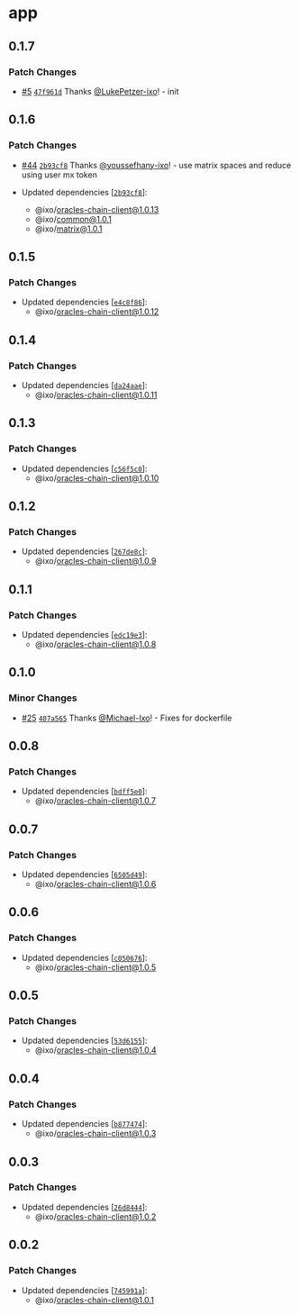 # app

## 0.1.7

### Patch Changes

- [#5](https://github.com/ixoworld/companion/pull/5) [`47f961d`](https://github.com/ixoworld/companion/commit/47f961d9d88cfc88af03a67a56f326040e519680) Thanks [@LukePetzer-ixo](https://github.com/LukePetzer-ixo)! - init

## 0.1.6

### Patch Changes

- [#44](https://github.com/ixoworld/ixo-oracles-boilerplate/pull/44) [`2b93cf8`](https://github.com/ixoworld/ixo-oracles-boilerplate/commit/2b93cf8ef3839c36f03249b9392606211a22a0db) Thanks [@youssefhany-ixo](https://github.com/youssefhany-ixo)! - use matrix spaces and reduce using user mx token

- Updated dependencies [[`2b93cf8`](https://github.com/ixoworld/ixo-oracles-boilerplate/commit/2b93cf8ef3839c36f03249b9392606211a22a0db)]:
  - @ixo/oracles-chain-client@1.0.13
  - @ixo/common@1.0.1
  - @ixo/matrix@1.0.1

## 0.1.5

### Patch Changes

- Updated dependencies [[`e4c8f86`](https://github.com/ixoworld/ixo-oracles-boilerplate/commit/e4c8f866f6a51716e0c2074c9fe54d76beb4e92f)]:
  - @ixo/oracles-chain-client@1.0.12

## 0.1.4

### Patch Changes

- Updated dependencies [[`da24aae`](https://github.com/ixoworld/ixo-oracles-boilerplate/commit/da24aae97260c4fa186d3a2cc8f797c731d9cb98)]:
  - @ixo/oracles-chain-client@1.0.11

## 0.1.3

### Patch Changes

- Updated dependencies [[`c56f5c0`](https://github.com/ixoworld/ixo-oracles-boilerplate/commit/c56f5c0aff5867e300a7008c480bd76abd68557e)]:
  - @ixo/oracles-chain-client@1.0.10

## 0.1.2

### Patch Changes

- Updated dependencies [[`267de8c`](https://github.com/ixoworld/ixo-oracles-boilerplate/commit/267de8c8065387f69ae882920e101331fb93d2dd)]:
  - @ixo/oracles-chain-client@1.0.9

## 0.1.1

### Patch Changes

- Updated dependencies [[`edc19e3`](https://github.com/ixoworld/ixo-oracles-boilerplate/commit/edc19e39da21347af70f71432b297a6bfb135435)]:
  - @ixo/oracles-chain-client@1.0.8

## 0.1.0

### Minor Changes

- [#25](https://github.com/ixoworld/ixo-oracles-boilerplate/pull/25) [`407a565`](https://github.com/ixoworld/ixo-oracles-boilerplate/commit/407a56560545b6e259a9d384efef6717b5050cab) Thanks [@Michael-Ixo](https://github.com/Michael-Ixo)! - Fixes for dockerfile

## 0.0.8

### Patch Changes

- Updated dependencies [[`bdff5e0`](https://github.com/ixoworld/ixo-oracles-boilerplate/commit/bdff5e0fdee1b52bbdd84f6c68d6cd6679b9c05d)]:
  - @ixo/oracles-chain-client@1.0.7

## 0.0.7

### Patch Changes

- Updated dependencies [[`6505d49`](https://github.com/ixoworld/ixo-oracles-boilerplate/commit/6505d4907e0a0f27656a72e5f334cfeba08a22b9)]:
  - @ixo/oracles-chain-client@1.0.6

## 0.0.6

### Patch Changes

- Updated dependencies [[`c050676`](https://github.com/ixoworld/ixo-oracles-boilerplate/commit/c050676976a8f2bf90d9ecc55be115614639c253)]:
  - @ixo/oracles-chain-client@1.0.5

## 0.0.5

### Patch Changes

- Updated dependencies [[`53d6155`](https://github.com/ixoworld/ixo-oracles-boilerplate/commit/53d61558d5054d74288b38d4af47a60d15a066a6)]:
  - @ixo/oracles-chain-client@1.0.4

## 0.0.4

### Patch Changes

- Updated dependencies [[`b877474`](https://github.com/ixoworld/ixo-oracles-boilerplate/commit/b877474ee6d45e211212df15fbea337b338b8850)]:
  - @ixo/oracles-chain-client@1.0.3

## 0.0.3

### Patch Changes

- Updated dependencies [[`26d8444`](https://github.com/ixoworld/ixo-oracles-boilerplate/commit/26d84448ac92b038df0330758f978d6be352b115)]:
  - @ixo/oracles-chain-client@1.0.2

## 0.0.2

### Patch Changes

- Updated dependencies [[`745991a`](https://github.com/ixoworld/ixo-oracles-boilerplate/commit/745991a3fc7fb9ac640dc6fd2aad5a17781df9b7)]:
  - @ixo/oracles-chain-client@1.0.1
